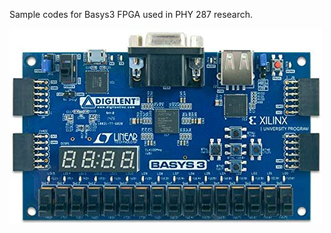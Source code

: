 Sample codes for Basys3 FPGA used in PHY 287 research.

![Fail](https://github.com/brady-ryan/basys3_fpga/blob/main/images/basys3.jpg)